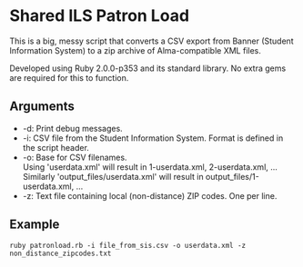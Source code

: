 # Shared ILS Patron Load

This is a big, messy script that converts a CSV export from Banner (Student Information System) to a zip archive of Alma-compatible XML files.

Developed using Ruby 2.0.0-p353 and its standard library. No extra gems are required for this to function. 


## Arguments

 - -d: Print debug messages.
 - -i: CSV file from the Student Information System. Format is defined in the script header.
 - -o: Base for CSV filenames.  
       Using 'userdata.xml' will result in 1-userdata.xml, 2-userdata.xml, ...  
       Similarly 'output_files/userdata.xml' will result in output_files/1-userdata.xml, ...  
 - -z: Text file containing local (non-distance) ZIP codes. One per line.


## Example

```ruby patronload.rb -i file_from_sis.csv -o userdata.xml -z non_distance_zipcodes.txt```
